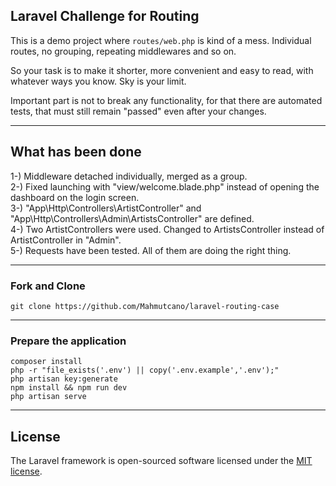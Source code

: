 
## Laravel Challenge for Routing 

This is a demo project where `routes/web.php` is kind of a mess. Individual routes, no grouping, repeating middlewares
and so on.

So your task is to make it shorter, more convenient and easy to read, with whatever ways you know. Sky is your limit.

Important part is not to break any functionality, for that there are automated tests, that must still remain "passed"
even after your changes.

<hr/>

## What has been done

1-) Middleware detached individually, merged as a group. <br/>
2-) Fixed launching with "view/welcome.blade.php" instead of opening the dashboard on the login screen.<br/>
3-) "App\Http\Controllers\ArtistController" and "App\Http\Controllers\Admin\ArtistsController" are defined.<br/>
4-) Two ArtistControllers were used. Changed to ArtistsController instead of ArtistController in "Admin".<br/>
5-) Requests have been tested. All of them are doing the right thing.

<hr/>

### Fork and Clone

    git clone https://github.com/Mahmutcano/laravel-routing-case

<hr/>

### Prepare the application

    composer install
    php -r "file_exists('.env') || copy('.env.example','.env');"
    php artisan key:generate
    npm install && npm run dev
    php artisan serve
    
  <hr/>

## License

The Laravel framework is open-sourced software licensed under the [MIT license](https://opensource.org/licenses/MIT).
